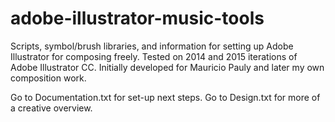 # adobe-illustrator-music-tools
Scripts, symbol/brush libraries, and information for setting up Adobe Illustrator for composing freely. 
Tested on 2014 and 2015 iterations of Adobe Illustrator CC.
Initially developed for Mauricio Pauly and later my own composition work.

Go to Documentation.txt for set-up next steps. Go to Design.txt for more of a creative overview.
